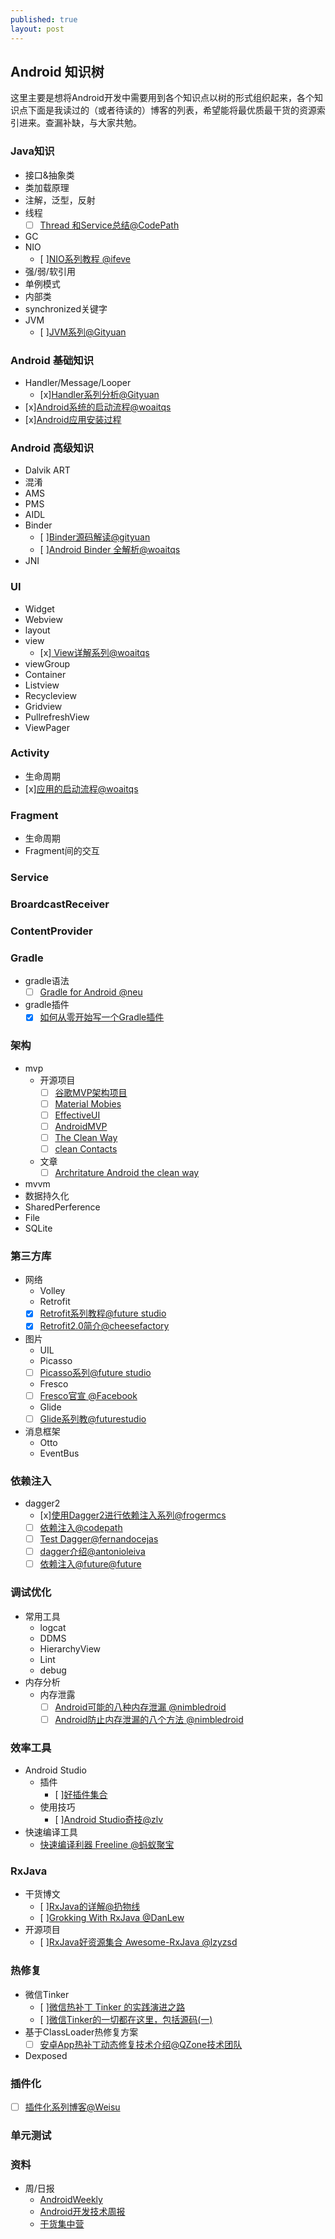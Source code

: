 ```yaml
---
published: true
layout: post
---
```

## Android 知识树

这里主要是想将Android开发中需要用到各个知识点以树的形式组织起来，各个知识点下面是我读过的（或者待读的）博客的列表，希望能将最优质最干货的资源索引进来。查漏补缺，与大家共勉。

### Java知识
- 接口&抽象类
- 类加载原理
- 注解，泛型，反射
- 线程
  - [ ] [Thread 和Service总结@CodePath ](https://github.com/codepath/android_guides/wiki/Managing-Threads-and-Custom-Services)
- GC
- NIO
  - [ ][NIO系列教程 @ifeve](http://ifeve.com/overview/)
- 强/弱/软引用
- 单例模式
- 内部类
- synchronized关键字
- JVM
  - [ ][JVM系列@Gityuan](http://gityuan.com/2015/10/17/jvm-class-instruction/)

### Android 基础知识
- Handler/Message/Looper
  - [x][Handler系列分析@Gityuan](http://gityuan.com/2015/12/26/handler-message-framework/)
- [x][Android系统的启动流程@woaitqs](http://www.woaitqs.cc/android/2016/06/15/how-android-launch-itself.html)
- [x][Android应用安装过程](http://www.woaitqs.cc/android/2016/07/28/android-plugin-get-apk-info.html)

### Android 高级知识
- Dalvik ART
- 混淆
- AMS
- PMS
- AIDL
- Binder
  - [ ][Binder源码解读@gityuan ](http://gityuan.com/2015/11/01/binder-driver/)
  - [ ][Android Binder 全解析@woaitqs](http://www.woaitqs.cc/android/2016/05/23/android-binder.html)
- JNI

### UI
- Widget
- Webview
- layout
- view
  - [x][ View详解系列@woaitqs](http://www.woaitqs.cc/android/2016/10/10/android-view-theory-1)
- viewGroup
- Container
- Listview
- Recycleview
- Gridview
- PullrefreshView
- ViewPager

### Activity
- 生命周期
- [x][应用的启动流程@woaitqs](http://www.woaitqs.cc/android/2016/06/21/activity-service.html)

### Fragment
- 生命周期
- Fragment间的交互

### Service

### BroardcastReceiver

### ContentProvider

### Gradle
- gradle语法
  - [ ] [Gradle for Android @neu](https://segmentfault.com/a/1190000004229002)
- gradle插件
  - [x] [如何从零开始写一个Gradle插件](https://afterecho.uk/blog/create-a-standalone-gradle-plugin-for-android-a-step-by-step-guide.html)

### 架构
- mvp
    - 开源项目
      - [ ] [谷歌MVP架构项目](https://github.com/googlesamples/android-architecture/tree/todo-mvp-loaders/)
      - [ ] [Material Mobies](https://github.com/saulmm/Material-Movies)
      - [ ] [EffectiveUI](https://github.com/pedrovgs/EffectiveAndroidUI/)
      - [ ] [AndroidMVP](https://github.com/antoniolg/androidmvp)
      - [ ] [The Clean Way](https://github.com/android10/Android-CleanArchitecture)
      - [ ] [clean Contacts](https://github.com/PaNaVTEC/Clean-Contacts)
    - 文章
      - [ ] [Archritature Android the clean way](http://fernandocejas.com/2014/09/03/architecting-android-the-clean-way/)
- mvvm
- 数据持久化
- SharedPerference
- File
- SQLite

### 第三方库
- 网络
	- Volley
	- Retrofit
    - [x] [Retrofit系列教程@future studio](https://futurestud.io/tutorials/retrofit-getting-started-and-android-client)
    - [x] [Retrofit2.0简介@cheesefactory](http://inthecheesefactory.com/blog/retrofit-2.0/en)

- 图片
	- UIL
	- Picasso
    - [ ] [Picasso系列@future studio](https://futurestud.io/tutorials/picasso-getting-started-simple-loading)
	- Fresco
    - [ ] [Fresco官宣 @Facebook](https://guides.codepath.com/android/Displaying-Images-with-the-Fresco-Library)
	- Glide
    - [ ] [Glide系列教@futurestudio](https://futurestud.io/tutorials/glide-getting-started)

- 消息框架
	- Otto
	- EventBus

### 依赖注入
- dagger2
  - [x][使用Dagger2进行依赖注入系列@frogermcs](http://frogermcs.github.io/dependency-injection-with-dagger-2-the-api/)
  - [ ] [依赖注入@codepath](https://guides.codepath.com/android/Dependency-Injection-with-Dagger-2)
  - [ ] [Test Dagger@fernandocejas](http://fernandocejas.com/2015/04/11/tasting-dagger-2-on-android/)
  - [ ] [dagger介绍@antonioleiva](http://antonioleiva.com/dependency-injection-android-dagger-part-1/)  
  - [ ] [依赖注入@future@future](https://www.future-processing.pl/blog/dependency-injection-with-dagger-2/)

### 调试优化
- 常用工具
  - logcat
  - DDMS
  - HierarchyView
  - Lint
  - debug
- 内存分析
  - 内存泄露
    - [ ] [Android可能的八种内存泄漏 @nimbledroid](http://blog.nimbledroid.com/2016/05/23/memory-leaks.html)
    - [ ] [Android防止内存泄漏的八个方法 @nimbledroid](http://blog.nimbledroid.com/2016/09/06/stop-memory-leaks.html)

### 效率工具
- Android Studio
  - 插件
    - [ ][好插件集合](https://github.com/dreamlivemeng/androidstudio-plugins)
  - 使用技巧
    - [ ][Android Studio奇技@zlv](http://zlv.me/posts/2015/07/13/14_android-studio-tips/)
- 快速编译工具
	- [快速编译利器 Freeline @蚂蚁聚宝](https://yq.aliyun.com/articles/59122?spm=5176.8091938.0.0.1Bw3mU)

### RxJava
  - 干货博文
    - [ ][RxJava的详解@扔物线](https://github.com/rengwuxian/RxJavaSamples)
    - [ ][Grokking With RxJava @DanLew](http://blog.danlew.net/2014/09/15/grokking-rxjava-part-1/)
  - 开源项目
    - [ ][RxJava好资源集合 Awesome-RxJava @lzyzsd](https://github.com/lzyzsd/Awesome-RxJava)

### 热修复
  - 微信Tinker
    - [ ][微信热补丁 Tinker 的实践演进之路](https://segmentfault.com/a/1190000006657614)
    - [ ][微信Tinker的一切都在这里，包括源码(一)](https://segmentfault.com/a/1190000007092400)
  - 基于ClassLoader热修复方案
    - [ ] [安卓App热补丁动态修复技术介绍@QZone技术团队](https://mp.weixin.qq.com/s?__biz=MzI1MTA1MzM2Nw==&mid=400118620&idx=1&sn=b4fdd5055731290eef12ad0d17f39d4a)
  - Dexposed

### 插件化
  - [ ] [插件化系列博客@Weisu](http://weishu.me/2016/01/28/understand-plugin-framework-overview/)

### 单元测试


### 资料
- 周/日报
  - [AndroidWeekly](http://androidweekly.net/)
  - [Android开发技术周报](http://www.androidweekly.cn/)
  - [干货集中营](http://gank.io/)
